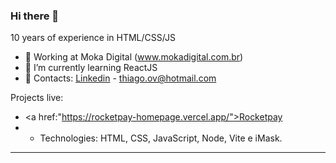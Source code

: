 ### Hi there 👋


10 years of experience in HTML/CSS/JS

- 🔭 Working at Moka Digital (www.mokadigital.com.br)
- 🌱 I’m currently learning ReactJS
- 📩 Contacts: <a href="https://www.linkedin.com/in/thiagoov/">Linkedin</a> - <a href="mailto:thiago.ov@hotmail.com"/>thiago.ov@hotmail.com</a>

Projects live:
- <a href:"https://rocketpay-homepage.vercel.app/">Rocketpay</a>
- - Technologies: HTML, CSS, JavaScript, Node, Vite e iMask.
<hr />
